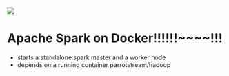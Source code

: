 <img src="https://readthedocs.org/projects/samuroi/badge/?version=latest"> 

Apache Spark on Docker!!!!!!~~~~!!!
==========

- starts a standalone spark master and a worker node
- depends on a running container parrotstream/hadoop
<div style="page-break-after: always;"></div>
